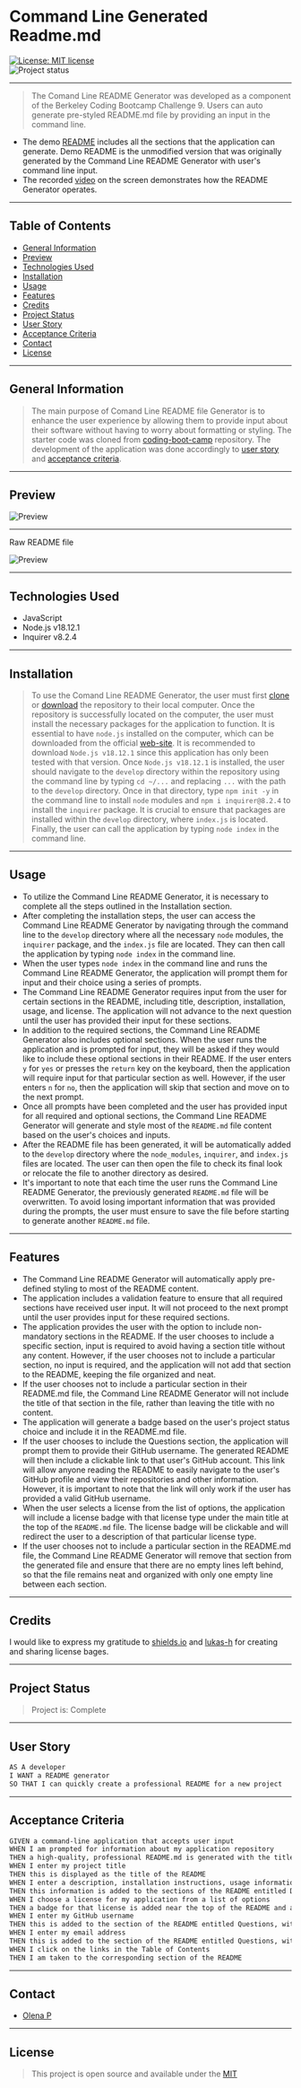 # Command Line Generated Readme.md 
[![License: MIT license](https://img.shields.io/badge/License-MIT_license-success)](https://opensource.org/licenses/MIT)    
![Project status](https://img.shields.io/badge/Status-Complete-success)

--- 
> The Comand Line README Generator was developed as a component of the Berkeley Coding Bootcamp Challenge 9. Users can auto generate pre-styled README.md file by providing an input in the command line.
- The demo [README](./assets/demo.md) includes all the sections that the application can generate. Demo README is the unmodified version that was originally generated by the Command Line README Generator with user's command line input.
- The recorded [video](https://1drv.ms/v/s!Ak2qWe8ZT6ny2DavbxM3-4a8QeGA?e=Au8iV6) on the screen demonstrates how the README Generator operates.

---
## Table of Contents
* [General Information](#general-information)
* [Preview](#preview)
* [Technologies Used](#technologies-used)
* [Installation](#installation)
* [Usage](#usage)
* [Features](#features)
* [Credits](#credits)
* [Project Status](#project-status)
* [User Story](#user-story)
* [Acceptance Criteria](#acceptance-criteria)
* [Contact](#contact)
* [License](#license)

---
## General Information 
>The main purpose of Comand Line README file Generator is to enhance the user experience by allowing them to provide input about their software without having to worry about formatting or styling. The starter code was cloned from [coding-boot-camp](https://github.com/coding-boot-camp/potential-enigma) repository. The development of the application was done accordingly to [user story](#user-story) and [acceptance criteria](#acceptance-criteria). 

---
## Preview 
![Preview](./assets/img/preview_1.png) 

---
Raw README file

![Preview](./assets/img/preview_1.png) 

---
## Technologies Used
-  JavaScript
-  Node.js v18.12.1
-  Inquirer v8.2.4

---
## Installation
>To use the Comand Line README Generator, the user must first [clone](https://github.com/UserOlena/command-line-readme-generator) or [download](https://github.com/UserOlena/command-line-readme-generator/archive/refs/heads/main.zip) the repository to their local computer. Once the repository is successfully located on the computer, the user must install the necessary packages for the application to function. It is essential to have `node.js` installed on the computer, which can be downloaded from the official [web-site](https://nodejs.org/en). It is recommended to download `Node.js v18.12.1` since this application has only been tested with that version. Once `Node.js v18.12.1` is installed, the user should navigate to the `develop` directory within the repository using the command line by typing `cd ~/...` and replacing `...` with the path to the `develop` directory. Once in that directory, type `npm init -y` in the command line to install `node` modules and `npm i inquirer@8.2.4` to install the `inquirer` package. It is crucial to ensure that packages are installed within the `develop` directory, where `index.js` is located. Finally, the user can call the application by typing `node index` in the command line.

---
## Usage
- To utilize the Command Line README Generator, it is necessary to complete all the steps outlined in the Installation section.
- After completing the installation steps, the user can access the Command Line README Generator by navigating through the command line to the `develop` directory where all the necessary `node` modules, the `inquirer` package, and the `index.js` file are located. They can then call the application by typing `node index` in the command line.
- When the user types `node index` in the command line and runs the Command Line README Generator, the application will prompt them for input and their choice using a series of prompts.
- The Command Line README Generator requires input from the user for certain sections in the README, including title, description, installation, usage, and license. The application will not advance to the next question until the user has provided their input for these sections.
- In addition to the required sections, the Command Line README Generator also includes optional sections. When the user runs the application and is prompted for input, they will be asked if they would like to include these optional sections in their README. If the user enters `y` for `yes` or presses the `return` key on the keyboard, then the application will require input for that particular section as well. However, if the user enters `n` for `no`, then the application will skip that section and move on to the next prompt.
- Once all prompts have been completed and the user has provided input for all required and optional sections, the Command Line README Generator will generate and style most of the `README.md` file content based on the user's choices and inputs.
- After the README file has been generated, it will be automatically added to the `develop` directory where the `node_modules`, `inquirer`, and `index.js` files are located. The user can then open the file to check its final look or relocate the file to another directory as desired.
- It's important to note that each time the user runs the Command Line README Generator, the previously generated `README.md` file will be overwritten. To avoid losing important information that was provided during the prompts, the user must ensure to save the file before starting to generate another `README.md` file.

---
## Features 
- The Command Line README Generator will automatically apply pre-defined styling to most of the README content.
- The application includes a validation feature to ensure that all required sections have received user input. It will not proceed to the next prompt until the user provides input for these required sections.
- The application provides the user with the option to include non-mandatory sections in the README. If the user chooses to include a specific section, input is required to avoid having a section title without any content. However, if the user chooses not to include a particular section, no input is required, and the application will not add that section to the README, keeping the file organized and neat.
- If the user chooses not to include a particular section in their README.md file, the Command Line README Generator will not include the title of that section in the file, rather than leaving the title with no content.
- The application will generate a badge based on the user's project status choice and include it in the README.md file.
- If the user chooses to include the Questions section, the application will prompt them to provide their GitHub username. The generated README will then include a clickable link to that user's GitHub account. This link will allow anyone reading the README to easily navigate to the user's GitHub profile and view their repositories and other information. However, it is important to note that the link will only work if the user has provided a valid GitHub username.
- When the user selects a license from the list of options, the application will include a license badge with that license type under the main title at the top of the `README.md` file. The license badge will be clickable and will redirect the user to a description of that particular license type.
- If the user chooses not to include a particular section in the README.md file, the Command Line README Generator will remove that section from the generated file and ensure that there are no empty lines left behind, so that the file remains neat and organized with only one empty line between each section. 

---
## Credits 
I would like to express my gratitude to [shields.io](https://shields.io/) and [lukas-h](https://gist.github.com/lukas-h/2a5d00690736b4c3a7ba) for creating and sharing license bages.

---
## Project Status 
>Project is: Complete 

---
## User Story
```md
AS A developer
I WANT a README generator
SO THAT I can quickly create a professional README for a new project
```  

---
## Acceptance Criteria
```md
GIVEN a command-line application that accepts user input
WHEN I am prompted for information about my application repository
THEN a high-quality, professional README.md is generated with the title of my project and sections entitled Description, Table of Contents, Installation, Usage, License, Contributing, Tests, and Questions
WHEN I enter my project title
THEN this is displayed as the title of the README
WHEN I enter a description, installation instructions, usage information, contribution guidelines, and test instructions
THEN this information is added to the sections of the README entitled Description, Installation, Usage, Contributing, and Tests
WHEN I choose a license for my application from a list of options
THEN a badge for that license is added near the top of the README and a notice is added to the section of the README entitled License that explains which license the application is covered under
WHEN I enter my GitHub username
THEN this is added to the section of the README entitled Questions, with a link to my GitHub profile
WHEN I enter my email address
THEN this is added to the section of the README entitled Questions, with instructions on how to reach me with additional questions
WHEN I click on the links in the Table of Contents
THEN I am taken to the corresponding section of the README
```  

---
## Contact
-  [Olena P](https://github.com/UserOlena)

---
## License
>This project is open source and available under the [MIT](./LICENSE)
